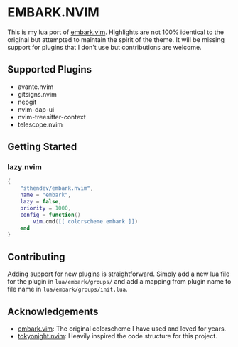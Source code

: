 # EMBARK.NVIM
This is my lua port of [embark.vim](https://github.com/embark-theme/vim). Highlights are not 100% identical to the original but attempted to maintain the spirit of the theme. It will be missing support for plugins that I don't use but contributions are welcome.

## Supported Plugins
- avante.nvim
- gitsigns.nvim
- neogit
- nvim-dap-ui
- nvim-treesitter-context
- telescope.nvim

## Getting Started

### lazy.nvim
```lua
{
    "sthendev/embark.nvim",
    name = "embark",
    lazy = false,
    priority = 1000,
    config = function()
        vim.cmd([[ colorscheme embark ]])
    end
}
```

## Contributing
Adding support for new plugins is straightforward. Simply add a new lua file for the plugin in `lua/embark/groups/` and add a mapping from plugin name to file name in `lua/embark/groups/init.lua`.

## Acknowledgements
- [embark.vim](https://github.com/embark-theme/vim): The original colorscheme I have used and loved for years.
- [tokyonight.nvim](https://github.com/folke/tokyonight.nvim): Heavily inspired the code structure for this project.
